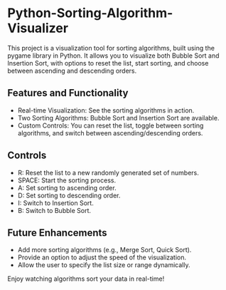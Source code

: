 # Python-Sorting-Algorithm-Visualizer
This project is a visualization tool for sorting algorithms, built using the pygame library in Python. It allows you to visualize both Bubble Sort and Insertion Sort, with options to reset the list, start sorting, and choose between ascending and descending orders.

## Features and Functionality
- Real-time Visualization: See the sorting algorithms in action.
- Two Sorting Algorithms: Bubble Sort and Insertion Sort are available.
- Custom Controls: You can reset the list, toggle between sorting algorithms, and switch between ascending/descending orders.

## Controls
- R: Reset the list to a new randomly generated set of numbers.
- SPACE: Start the sorting process.
- A: Set sorting to ascending order.
- D: Set sorting to descending order.
- I: Switch to Insertion Sort.
- B: Switch to Bubble Sort.

## Future Enhancements
- Add more sorting algorithms (e.g., Merge Sort, Quick Sort).
- Provide an option to adjust the speed of the visualization.
- Allow the user to specify the list size or range dynamically.

Enjoy watching algorithms sort your data in real-time!






